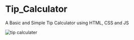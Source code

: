 # Tip_Calculator
A Basic and Simple Tip Calculator using HTML, CSS and JS

![tip calculater](https://user-images.githubusercontent.com/63945720/204083447-2c847e6b-e056-49e0-b321-e987c78cfe41.png)
